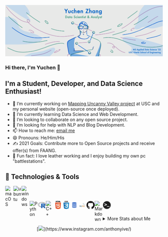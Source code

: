 <!--
**Anthonyive/anthonyive** is a ✨ _special_ ✨ repository because its `README.md` (this file) appears on your GitHub profile.

Here are some ideas to get you started:

- 🔭 I’m currently working on ...
- 🌱 I’m currently learning ...
- 👯 I’m looking to collaborate on ...
- 🤔 I’m looking for help with ...
- 💬 Ask me about ...
- 📫 How to reach me: ...
- 😄 Pronouns: ...
- ⚡ Fun fact: ...
-->

![header](./images/header-with-title-bg-color-1.png)

### Hi there, I'm Yuchen 👋️

## I'm a Student, Developer, and Data Science Enthusiast!
- 🔭 I’m currently working on [Mapping Uncanny Valley project](https://github.com/Anthonyive/Research-Mapping-Uncanny-Valley.git) at USC and my personal website (open-source once deployed).
- 🌱 I’m currently learning Data Science and Web Development.
- 👯 I’m looking to collaborate on any open source project.
- 🤔 I’m looking for help with NLP and Blog Development.
- 📫 How to reach me: [email me](mailto:yzhang71@usc.edu)
- 😄 Pronouns: He/Him/His
- ✍️ 2021 Goals: Contribute more to Open Source projects and receive offer(s) from FAANG.
- 🤪 Fun fact: I love leather working and I enjoy building my own pc "battlestations".

## 🔨 Technologies & Tools
[<img align="left" alt="macOS" width="26px" src="https://camo.githubusercontent.com/f6c344e1e0a6deef0480a5761782f14afcc0fdcb384a3f39c6d2eeda1b5343bf/68747470733a2f2f6564656e742e6769746875622e696f2f537570657254696e7949636f6e732f696d616765732f7376672f66696e6465722e737667" />]()
[<img align="left" alt="ubuntu" width="26px" src="https://camo.githubusercontent.com/c100a44b540f6bcea3f7bae169d5f75b44e8994a83deeaf2e9b7e7f9523c8bd3/68747470733a2f2f6564656e742e6769746875622e696f2f537570657254696e7949636f6e732f696d616765732f7376672f7562756e74752e737667" />]()
[<img align="left" alt="windows" width="26px" src="https://camo.githubusercontent.com/05eece38536aac5c8437e2cb46362e545443a80922c5e28463530726a6d186ac/68747470733a2f2f6564656e742e6769746875622e696f2f537570657254696e7949636f6e732f696d616765732f7376672f77696e646f77732e737667" />]()

<br></br>

[<img align="left" alt="Python" width="26px" src="https://camo.githubusercontent.com/aa96ee3a3352c9c3c2161d3e95698d0885a277ab85d617fe77912627d37a3959/68747470733a2f2f6564656e742e6769746875622e696f2f537570657254696e7949636f6e732f696d616765732f7376672f707974686f6e2e737667" />]()
[<img align="left" alt="R" width="26px" src="src/r/r_32x32.png" />]()
[<img align="left" alt="C++" width="26px" src="https://camo.githubusercontent.com/1141fa873ae7371cd6b723fef0cd57ca14923123983844571416854b7f5e8fb6/68747470733a2f2f6564656e742e6769746875622e696f2f537570657254696e7949636f6e732f696d616765732f7376672f63706c7573706c75732e737667" />]()
[<img align="left" alt="HTML5" width="26px" src="https://raw.githubusercontent.com/github/explore/80688e429a7d4ef2fca1e82350fe8e3517d3494d/topics/html/html.png" />]()
[<img align="left" alt="CSS3" width="26px" src="https://raw.githubusercontent.com/github/explore/80688e429a7d4ef2fca1e82350fe8e3517d3494d/topics/css/css.png" />]()
[<img align="left" alt="SQL" width="26px" src="https://raw.githubusercontent.com/github/explore/80688e429a7d4ef2fca1e82350fe8e3517d3494d/topics/sql/sql.png" />]()
[<img align="left" alt="MySQL" width="26px" src="https://raw.githubusercontent.com/github/explore/80688e429a7d4ef2fca1e82350fe8e3517d3494d/topics/mysql/mysql.png" />]()
[<img align="left" alt="GitHub" width="26px" src="https://raw.githubusercontent.com/github/explore/78df643247d429f6cc873026c0622819ad797942/topics/github/github.png" />]()
[<img align="left" alt="Markdown" width="26px" src="https://camo.githubusercontent.com/6ae487ec56908a6fea7e7f58bb04f09786fc25954ac2a41dceb69b6a2c61b5c5/68747470733a2f2f6564656e742e6769746875622e696f2f537570657254696e7949636f6e732f696d616765732f7376672f6d61726b646f776e2e737667" />]()
[<img align="left" alt="Terminal" width="26px" src="https://raw.githubusercontent.com/github/explore/80688e429a7d4ef2fca1e82350fe8e3517d3494d/topics/terminal/terminal.png" />]()

<br></br>
<details>
  <summary>More Stats about Me</summary>
    
  [![Anthonyive's github stats](https://github-readme-stats.vercel.app/api?username=anthonyive)](https://github.com/anthonyive/github-readme-stats)
    
  [![Top Langs](https://github-readme-stats.vercel.app/api/top-langs/?username=anthonyive)](https://github.com/anthonyive/github-readme-stats)

</details>


<p align="center">
  [<img width="26px" src="https://camo.githubusercontent.com/c9dacf0f25a1489fdbc6c0d2b41cda58b77fa210a13a886d6f99e027adfbd358/68747470733a2f2f6564656e742e6769746875622e696f2f537570657254696e7949636f6e732f696d616765732f7376672f696e7374616772616d2e737667">](https://www.instagram.com/anthonyive/)
</p>
